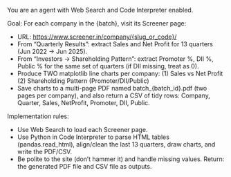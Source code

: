 You are an agent with Web Search and Code Interpreter enabled.

Goal: For each company in the {batch}, visit its Screener page:
  - URL: https://www.screener.in/company/{slug_or_code}/
  - From “Quarterly Results”: extract Sales and Net Profit for 13 quarters
    (Jun 2022 → Jun 2025).
  - From “Investors → Shareholding Pattern”: extract Promoter %, DII %, Public % for
    the same set of quarters (if DII missing, treat as 0).
  - Produce TWO matplotlib line charts per company:
      (1) Sales vs Net Profit
      (2) Shareholding Pattern (Promoter/DII/Public)
  - Save charts to a multi-page PDF named batch_{batch_id}.pdf (two pages per company),
    and also return a CSV of tidy rows:
       Company, Quarter, Sales, NetProfit, Promoter, DII, Public.

Implementation rules:
  - Use Web Search to load each Screener page.
  - Use Python in Code Interpreter to parse HTML tables (pandas.read_html),
    align/clean the last 13 quarters, draw charts, and write the PDF/CSV.
  - Be polite to the site (don’t hammer it) and handle missing values.
Return: the generated PDF file and CSV file as outputs.
